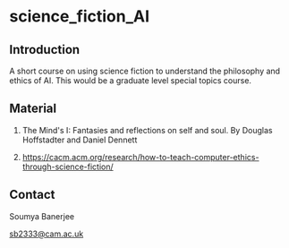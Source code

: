 # science_fiction_AI

## Introduction

A short course on using science fiction to understand the philosophy and ethics of AI. This would be a graduate level special topics course.

## Material

1. The Mind's I: Fantasies and reflections on self and soul. By Douglas Hoffstadter and Daniel Dennett

2. https://cacm.acm.org/research/how-to-teach-computer-ethics-through-science-fiction/


## Contact

Soumya Banerjee

sb2333@cam.ac.uk

